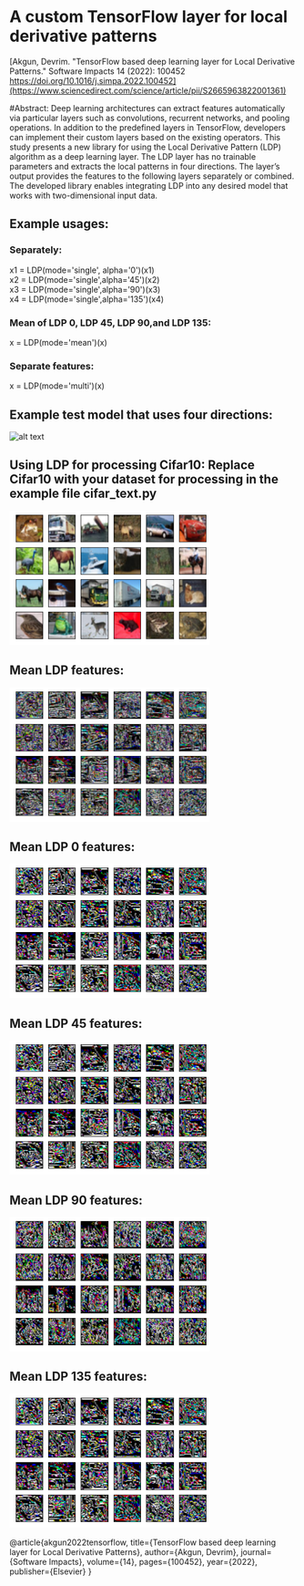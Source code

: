 # A custom TensorFlow layer for local derivative patterns 
[Akgun, Devrim. "TensorFlow based deep learning layer for Local Derivative Patterns." Software Impacts 14 (2022): 100452 https://doi.org/10.1016/j.simpa.2022.100452](https://www.sciencedirect.com/science/article/pii/S2665963822001361)

#Abstract: 
Deep learning architectures can extract features automatically via particular layers such as convolutions, recurrent networks, and pooling operations. In addition to the predefined layers in TensorFlow, developers can implement their custom layers based on the existing operators. This study presents a new library for using the Local Derivative Pattern (LDP) algorithm as a deep learning layer. The LDP layer has no trainable parameters and extracts the local patterns in four directions. The layer’s output provides the features to the following layers separately or combined. The developed library enables integrating LDP into any desired model that works with two-dimensional input data.


## Example usages:
### Separately:
  x1 = LDP(mode='single', alpha='0')(x1)    
  x2 = LDP(mode='single',alpha='45')(x2)    
  x3 = LDP(mode='single',alpha='90')(x3)    
  x4 = LDP(mode='single',alpha='135')(x4)   
### Mean of LDP 0, LDP 45, LDP 90,and LDP 135:   
  x = LDP(mode='mean')(x)   
### Separate features:   
  x = LDP(mode='multi')(x)    
  
## Example test model that uses four directions:
![alt text](images/model1.png)


## Using LDP for processing Cifar10: Replace Cifar10 with your dataset for processing in the example file cifar_text.py
![alt text](images/cifar10.png)
##  Mean LDP features:
![alt text](images/ldp_combined.png)
##  Mean LDP 0 features:
![alt text](images/ldp_0.png)
##  Mean LDP 45 features:
![alt text](images/ldp_45.png)
##  Mean LDP 90 features:
![alt text](images/ldp_90.png)
##  Mean LDP 135 features:
![alt text](images/ldp_135.png)

@article{akgun2022tensorflow,
  title={TensorFlow based deep learning layer for Local Derivative Patterns},
  author={Akgun, Devrim},
  journal={Software Impacts},
  volume={14},
  pages={100452},
  year={2022},
  publisher={Elsevier}
}
